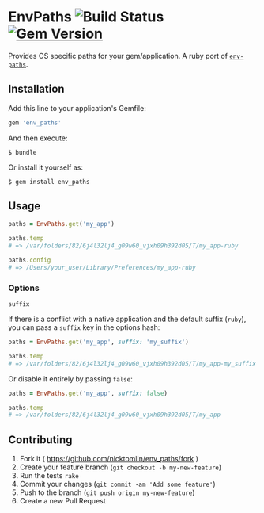 EnvPaths ![Build Status](https://travis-ci.org/NickTomlin/env_paths.png?branch=master) [![Gem Version](https://badge.fury.io/rb/env_paths.svg)](https://badge.fury.io/rb/env_paths)
===

Provides OS specific paths for your gem/application. A ruby port of [`env-paths`](https://github.com/sindresorhus/env-paths).

## Installation

Add this line to your application's Gemfile:

```ruby
gem 'env_paths'
```

And then execute:

    $ bundle

Or install it yourself as:

    $ gem install env_paths

## Usage

```ruby
paths = EnvPaths.get('my_app')

paths.temp
# => /var/folders/82/6j4l32lj4_g09w60_vjxh09h392d05/T/my_app-ruby

paths.config
# => /Users/your_user/Library/Preferences/my_app-ruby
```

### Options

`suffix`

If there is a conflict with a native application and the default suffix (`ruby`), you can pass a `suffix` key in the options hash:

```ruby
paths = EnvPaths.get('my_app', suffix: 'my_suffix')

paths.temp
# => /var/folders/82/6j4l32lj4_g09w60_vjxh09h392d05/T/my_app-my_suffix

```

Or disable it entirely by passing `false`:

```ruby
paths = EnvPaths.get('my_app', suffix: false)

paths.temp
# => /var/folders/82/6j4l32lj4_g09w60_vjxh09h392d05/T/my_app

```

## Contributing

1. Fork it ( https://github.com/nicktomlin/env_paths/fork )
2. Create your feature branch (`git checkout -b my-new-feature`)
3. Run the tests `rake`
4. Commit your changes (`git commit -am 'Add some feature'`)
5. Push to the branch (`git push origin my-new-feature`)
6. Create a new Pull Request
